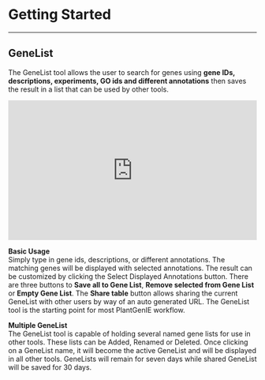 Getting Started
=============

------------------------
GeneList
------------------------
The GeneList tool allows the user to search for genes using **gene IDs, descriptions, experiments, GO ids and different annotations** then saves the result in a list that can be used by other tools.

<div style="position: relative; padding-bottom: 56.25%; height: 0; overflow: hidden; max-width: 100%; height: auto;">
        <iframe src="https://plantgenie.org/help/screencast/genelist_screencast/genelist.html" frameborder="0" allowfullscreen style="position: absolute; top: 0; left: 0; width: 100%; height: 100%;"></iframe>
</div>


**Basic Usage**     
Simply type in gene ids, descriptions, or different annotations. The matching genes will be displayed with selected annotations. The result can be customized by clicking the Select Displayed Annotations button. There are three buttons to **Save all to Gene List**, **Remove selected from Gene List** or **Empty Gene List**. The **Share table** button allows sharing the current GeneList with other users by way of an auto generated URL. The GeneList tool is the starting point for most PlantGenIE workflow.


**Multiple GeneList**     
The GeneList tool is capable of holding several named gene lists for use in other tools. These lists can be Added, Renamed or Deleted. Once clicking on a GeneList name, it will become the active GeneList and will be displayed in all other tools. GeneLists will remain for seven days while shared GeneList will be saved for 30 days.


